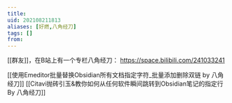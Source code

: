 ```yaml
---
title: 
uid: 202108211813
aliases: [好燃,八角经刀]
tags: []
from: 
---
```

[[群友]]，在B站上有一个专栏八角经刀： https://space.bilibili.com/241033241


[[使用Emeditor批量替换Obsidian所有文档指定字符_批量添加删除双链 by 八角经刀]]
[[Citavi抛砖引玉&教你如何从任何软件瞬间跳转到Obsidian笔记的指定行 By 八角经刀]]